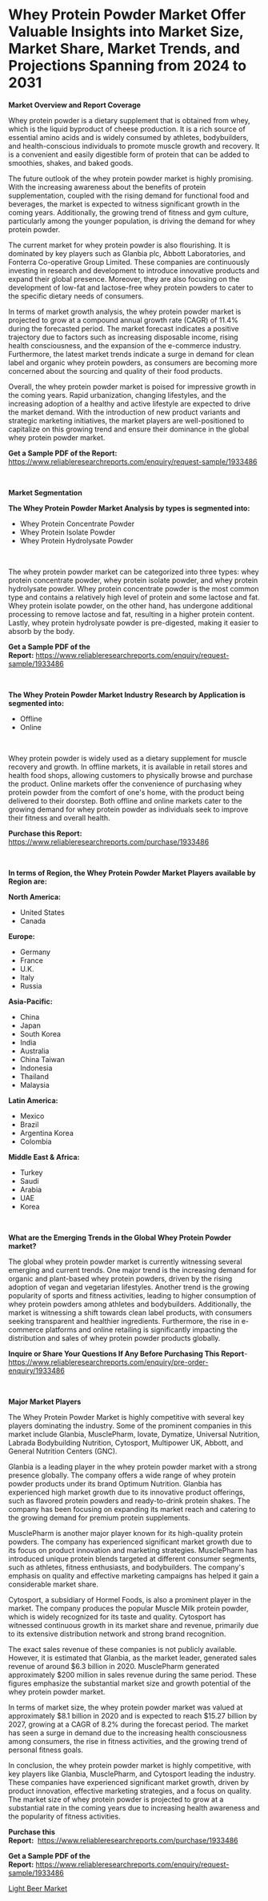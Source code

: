 <p><h1>Whey Protein Powder Market Offer Valuable Insights into Market Size, Market Share, Market Trends, and Projections Spanning from 2024 to 2031</h1></p><p><strong>Market Overview and Report Coverage</strong></p>
<p><p>Whey protein powder is a dietary supplement that is obtained from whey, which is the liquid byproduct of cheese production. It is a rich source of essential amino acids and is widely consumed by athletes, bodybuilders, and health-conscious individuals to promote muscle growth and recovery. It is a convenient and easily digestible form of protein that can be added to smoothies, shakes, and baked goods.</p><p>The future outlook of the whey protein powder market is highly promising. With the increasing awareness about the benefits of protein supplementation, coupled with the rising demand for functional food and beverages, the market is expected to witness significant growth in the coming years. Additionally, the growing trend of fitness and gym culture, particularly among the younger population, is driving the demand for whey protein powder.</p><p>The current market for whey protein powder is also flourishing. It is dominated by key players such as Glanbia plc, Abbott Laboratories, and Fonterra Co-operative Group Limited. These companies are continuously investing in research and development to introduce innovative products and expand their global presence. Moreover, they are also focusing on the development of low-fat and lactose-free whey protein powders to cater to the specific dietary needs of consumers.</p><p>In terms of market growth analysis, the whey protein powder market is projected to grow at a compound annual growth rate (CAGR) of 11.4% during the forecasted period. The market forecast indicates a positive trajectory due to factors such as increasing disposable income, rising health consciousness, and the expansion of the e-commerce industry. Furthermore, the latest market trends indicate a surge in demand for clean label and organic whey protein powders, as consumers are becoming more concerned about the sourcing and quality of their food products.</p><p>Overall, the whey protein powder market is poised for impressive growth in the coming years. Rapid urbanization, changing lifestyles, and the increasing adoption of a healthy and active lifestyle are expected to drive the market demand. With the introduction of new product variants and strategic marketing initiatives, the market players are well-positioned to capitalize on this growing trend and ensure their dominance in the global whey protein powder market.</p></p>
<p><strong>Get a Sample PDF of the Report:</strong> <a href="https://www.reliableresearchreports.com/enquiry/request-sample/1933486">https://www.reliableresearchreports.com/enquiry/request-sample/1933486</a></p>
<p>&nbsp;</p>
<p><strong>Market Segmentation</strong></p>
<p><strong>The Whey Protein Powder Market Analysis by types is segmented into:</strong></p>
<p><ul><li>Whey Protein Concentrate Powder</li><li>Whey Protein Isolate Powder</li><li>Whey Protein Hydrolysate Powder</li></ul></p>
<p>&nbsp;</p>
<p><p>The whey protein powder market can be categorized into three types: whey protein concentrate powder, whey protein isolate powder, and whey protein hydrolysate powder. Whey protein concentrate powder is the most common type and contains a relatively high level of protein and some lactose and fat. Whey protein isolate powder, on the other hand, has undergone additional processing to remove lactose and fat, resulting in a higher protein content. Lastly, whey protein hydrolysate powder is pre-digested, making it easier to absorb by the body.</p></p>
<p><strong>Get a Sample PDF of the Report:</strong>&nbsp;<a href="https://www.reliableresearchreports.com/enquiry/request-sample/1933486">https://www.reliableresearchreports.com/enquiry/request-sample/1933486</a></p>
<p>&nbsp;</p>
<p><strong>The Whey Protein Powder Market Industry Research by Application is segmented into:</strong></p>
<p><ul><li>Offline</li><li>Online</li></ul></p>
<p>&nbsp;</p>
<p><p>Whey protein powder is widely used as a dietary supplement for muscle recovery and growth. In offline markets, it is available in retail stores and health food shops, allowing customers to physically browse and purchase the product. Online markets offer the convenience of purchasing whey protein powder from the comfort of one's home, with the product being delivered to their doorstep. Both offline and online markets cater to the growing demand for whey protein powder as individuals seek to improve their fitness and overall health.</p></p>
<p><strong>Purchase this Report:</strong>&nbsp; <a href="https://www.reliableresearchreports.com/purchase/1933486">https://www.reliableresearchreports.com/purchase/1933486</a></p>
<p>&nbsp;</p>
<p><strong>In terms of Region, the Whey Protein Powder Market Players available by Region are:</strong></p>
<p>
    <p> <strong> North America: </strong>
        <ul>
            <li>United States</li>
            <li>Canada</li>
        </ul>
        </p> 
    <p> <strong> Europe: </strong>
        <ul>
            <li>Germany</li>
            <li>France</li>
            <li>U.K.</li>
            <li>Italy</li>
            <li>Russia</li>
        </ul>
        </p> 
    <p> <strong> Asia-Pacific: </strong>
        <ul>
            <li>China</li>
            <li>Japan</li>
            <li>South Korea</li>
            <li>India</li>
            <li>Australia</li>
            <li>China Taiwan</li>
            <li>Indonesia</li>
            <li>Thailand</li>
            <li>Malaysia</li>
        </ul>
        </p> 
    <p> <strong> Latin America: </strong>
        <ul>
            <li>Mexico</li>
            <li>Brazil</li>
            <li>Argentina Korea</li>
            <li>Colombia</li>
        </ul>
        </p> 
    <p> <strong> Middle East & Africa: </strong>
        <ul>
            <li>Turkey</li>
            <li>Saudi</li>
            <li>Arabia</li>
            <li>UAE</li>
            <li>Korea</li>
        </ul>
    </p>
    </p>
<p>&nbsp;</p>
<p><strong>What are the Emerging Trends in the Global Whey Protein Powder market?</strong></p>
<p><p>The global whey protein powder market is currently witnessing several emerging and current trends. One major trend is the increasing demand for organic and plant-based whey protein powders, driven by the rising adoption of vegan and vegetarian lifestyles. Another trend is the growing popularity of sports and fitness activities, leading to higher consumption of whey protein powders among athletes and bodybuilders. Additionally, the market is witnessing a shift towards clean label products, with consumers seeking transparent and healthier ingredients. Furthermore, the rise in e-commerce platforms and online retailing is significantly impacting the distribution and sales of whey protein powder products globally.</p></p>
<p><strong>Inquire or Share Your Questions If Any Before Purchasing This Report</strong>- <a href="https://www.reliableresearchreports.com/enquiry/pre-order-enquiry/1933486">https://www.reliableresearchreports.com/enquiry/pre-order-enquiry/1933486</a></p>
<p>&nbsp;</p>
<p><strong>Major Market Players</strong></p>
<p><p>The Whey Protein Powder Market is highly competitive with several key players dominating the industry. Some of the prominent companies in this market include Glanbia, MusclePharm, Iovate, Dymatize, Universal Nutrition, Labrada Bodybuilding Nutrition, Cytosport, Multipower UK, Abbott, and General Nutrition Centers (GNC).</p><p>Glanbia is a leading player in the whey protein powder market with a strong presence globally. The company offers a wide range of whey protein powder products under its brand Optimum Nutrition. Glanbia has experienced high market growth due to its innovative product offerings, such as flavored protein powders and ready-to-drink protein shakes. The company has been focusing on expanding its market reach and catering to the growing demand for premium protein supplements.</p><p>MusclePharm is another major player known for its high-quality protein powders. The company has experienced significant market growth due to its focus on product innovation and marketing strategies. MusclePharm has introduced unique protein blends targeted at different consumer segments, such as athletes, fitness enthusiasts, and bodybuilders. The company's emphasis on quality and effective marketing campaigns has helped it gain a considerable market share.</p><p>Cytosport, a subsidiary of Hormel Foods, is also a prominent player in the market. The company produces the popular Muscle Milk protein powder, which is widely recognized for its taste and quality. Cytosport has witnessed continuous growth in its market share and revenue, primarily due to its extensive distribution network and strong brand recognition.</p><p>The exact sales revenue of these companies is not publicly available. However, it is estimated that Glanbia, as the market leader, generated sales revenue of around $6.3 billion in 2020. MusclePharm generated approximately $200 million in sales revenue during the same period. These figures emphasize the substantial market size and growth potential of the whey protein powder market.</p><p>In terms of market size, the whey protein powder market was valued at approximately $8.1 billion in 2020 and is expected to reach $15.27 billion by 2027, growing at a CAGR of 8.2% during the forecast period. The market has seen a surge in demand due to the increasing health consciousness among consumers, the rise in fitness activities, and the growing trend of personal fitness goals.</p><p>In conclusion, the whey protein powder market is highly competitive, with key players like Glanbia, MusclePharm, and Cytosport leading the industry. These companies have experienced significant market growth, driven by product innovation, effective marketing strategies, and a focus on quality. The market size of whey protein powder is projected to grow at a substantial rate in the coming years due to increasing health awareness and the popularity of fitness activities.</p></p>
<p><strong>Purchase this Report:</strong>&nbsp;&nbsp;<a href="https://www.reliableresearchreports.com/purchase/1933486">https://www.reliableresearchreports.com/purchase/1933486</a></p>
<p></p>
<p><strong>Get a Sample PDF of the Report:</strong>&nbsp;<a href="https://www.reliableresearchreports.com/enquiry/request-sample/1933486">https://www.reliableresearchreports.com/enquiry/request-sample/1933486</a></p>
<p><p><a href="https://github.com/laholand/Market-Research-Report-List-1/blob/main/light-beer-market.md">Light Beer Market</a></p></p>